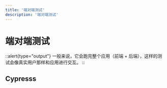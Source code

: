 ```yaml
---
title: '端对端测试'
description: '端对端测试'
---
```


# 端对端测试

::alert{type="output"} 
一般来说，它会跑完整个应用（前端 + 后端），这样的测试会像真实用户那样和应用进行交互。
::


## Cypresss

